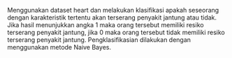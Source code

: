 Menggunakan dataset heart dan melakukan klasifikasi apakah seseorang dengan karakteristik tertentu akan terserang penyakit jantung atau tidak. Jika hasil menunjukkan angka 1 maka orang tersebut memiliki resiko terserang penyakit jantung, jika 0 maka orang tersebut tidak memiliki resiko terserang penyakit jantung. Pengklasifikasian dilakukan dengan menggunakan metode Naive Bayes.
